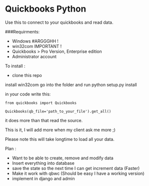 Quickbooks Python
==================

Use this to connect to your quickbooks and read data.

###Requirments:

- Windows #ARGGGHH !
- win32com IMPORTANT !
- Quickbooks > Pro Version, Enterprise edition
- Administrator account

To install :
- clone this repo

install win32com
go into the folder and run python setup.py install

in your code write this:

```
from quickbooks import Quickbooks

Quickbooks(qb_file='path_to_your_file').get_all()
```

it does more than that read the source.

This is it, I will add more when my client ask me more ;)

Please note this will take longtime to load all your data.

Plan :
- Want to be able to create, remove and modify data
- Insert everything into database
- save the state so the next time I can get increment data (Faster)
- Make it work with qbwc (Should be easy I have a working version)
- implement in django and admin
